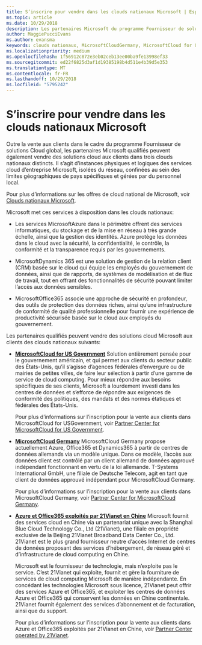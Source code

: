 ```yaml
---
title: S’inscrire pour vendre dans les clouds nationaux Microsoft | Espace partenaires
ms.topic: article
ms.date: 10/29/2018
description: Les partenaires Microsoft du programme Fournisseur de solutions Cloud peuvent vendre des produits aux clients inscrits sur les clouds nationaux pris en charge.
author: MaggiePucciEvans
ms.author: evansma
keywords: clouds nationaux, MicrosoftCloudGermany, MicrosoftCloud for USGovernment, 21Vianet, MicrosoftCloud Chine
ms.localizationpriority: medium
ms.openlocfilehash: 1f56912c872e3eb02ceb13ee00ba9fe13998ef33
ms.sourcegitcommit: ed22f6825d3af1d19385198b4d511e4b39d5e353
ms.translationtype: MT
ms.contentlocale: fr-FR
ms.lasthandoff: 10/29/2018
ms.locfileid: "5795242"
---
```

# <a name="apply-to-sell-in-microsoft-national-clouds"></a>S’inscrire pour vendre dans les clouds nationaux Microsoft

Outre la vente aux clients dans le cadre du programme Fournisseur de solutions Cloud global, les partenaires Microsoft qualifiés peuvent également vendre des solutions cloud aux clients dans trois clouds nationaux distincts. Il s’agit d’instances physiques et logiques des services cloud d’entreprise Microsoft, isolées du réseau, confinées au sein des limites géographiques de pays spécifiques et gérées par du personnel local. 

Pour plus d’informations sur les offres de cloud national de Microsoft, voir [Clouds nationaux Microsoft](https://www.microsoft.com/trustcenter/cloudservices/nationalcloud).

Microsoft met ces services à disposition dans les clouds nationaux:

-   Les services MicrosoftAzure dans le périmètre offrent des services informatiques, du stockage et de la mise en réseau à très grande échelle, ainsi que la gestion des identités. Azure protège les données dans le cloud avec la sécurité, la confidentialité, le contrôle, la conformité et la transparence requis par les gouvernements.

-   MicrosoftDynamics 365 est une solution de gestion de la relation client (CRM) basée sur le cloud qui équipe les employés du gouvernement de données, ainsi que de rapports, de systèmes de modélisation et de flux de travail, tout en offrant des fonctionnalités de sécurité pouvant limiter l’accès aux données sensibles.

-   MicrosoftOffice365 associe une approche de sécurité en profondeur, des outils de protection des données riches, ainsi qu’une infrastructure de conformité de qualité professionnelle pour fournir une expérience de productivité sécurisée basée sur le cloud aux employés du gouvernement.

Les partenaires qualifiés peuvent vendre des solutions cloud Microsoft aux clients des clouds nationaux suivants:

-   [**MicrosoftCloud for US Government**](https://www.microsoft.com/trustcenter/cloudservices/nationalcloud#Microsoft_Cloud_for_US) Solution entièrement pensée pour le gouvernement américain, et qui permet aux clients du secteur public des États-Unis, qu’il s’agisse d’agences fédérales d’envergure ou de mairies de petites villes, de faire leur sélection à partir d’une gamme de service de cloud computing. Pour mieux répondre aux besoins spécifiques de ses clients, Microsoft a lourdement investi dans les centres de données et s’efforce de répondre aux exigences de conformité des politiques, des mandats et des normes étatiques et fédérales des États-Unis. 

    Pour plus d’informations sur l’inscription pour la vente aux clients dans MicrosoftCloud for USGovernment, voir [Partner Center for MicrosoftCloud for US Government](partner-center-for-microsoft-us-govt-cloud.md).

-   [**MicrosoftCloud Germany**](https://www.microsoft.com/trustcenter/cloudservices/nationalcloud#Microsoft_Cloud_Germany) MicrosoftCloud Germany propose actuellement Azure, Office365 et Dynamics365 à partir de centres de données allemands via un modèle unique. Dans ce modèle, l’accès aux données client est contrôlé par un client allemand de données approuvé indépendant fonctionnant en vertu de la loi allemande. T-Systems International GmbH, une filiale de Deutsche Telecom, agit en tant que client de données approuvé indépendant pour MicrosoftCloud Germany. 

    Pour plus d’informations sur l’inscription pour la vente aux clients dans MicrosoftCloud Germany, voir [Partner Center for MicrosoftCloud Germany](partner-center-for-microsoft-cloud-germany.md). 
    
-   [**Azure et Office365 exploités par 21Vianet en Chine**](https://www.microsoft.com/trustcenter/cloudservices/nationalcloud#Microsoft_Cloud_for_China) Microsoft fournit des services cloud en Chine via un partenariat unique avec la Shanghai Blue Cloud Technology Co., Ltd (21Vianet), une filiale en propriété exclusive de la Beijing 21Vianet Broadband Data Center Co., Ltd. 21Vianet est le plus grand fournisseur neutre d’accès Internet de centres de données proposant des services d’hébergement, de réseau géré et d’infrastructure de cloud computing en Chine. 

    Microsoft est le fournisseur de technologie, mais n’exploite pas le service. C’est 21Vianet qui exploite, fournit et gère la fourniture de services de cloud computing Microsoft de manière indépendante. En concédant les technologies Microsoft sous licence, 21Vianet peut offrir des services Azure et Office365, et exploiter les centres de données Azure et Office365 qui conservent les données en Chine continentale. 21Vianet fournit également des services d’abonnement et de facturation, ainsi que du support.

    Pour plus d’informations sur l’inscription pour la vente aux clients dans Azure et Office365 exploités par 21Vianet en Chine, voir [Partner Center operated by 21Vianet](https://msdn.microsoft.com/partner-china/index). 